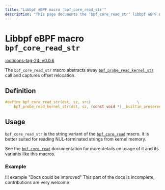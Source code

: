 ```yaml
---
title: "Libbpf eBPF macro 'bpf_core_read_str'"
description: "This page documents the 'bpf_core_read_str' libbpf eBPF macro, including its definition, usage, and examples."
---
```

# Libbpf eBPF macro `bpf_core_read_str`

[:octicons-tag-24: v0.0.6](https://github.com/libbpf/libbpf/releases/tag/v0.0.6)

The `bpf_core_read_str` macro abstracts away [`bpf_probe_read_kernel_str`](../../../linux/helper-function/bpf_probe_read_kernel_str.md) call and captures offset relocation.

## Definition

```c
#define bpf_core_read_str(dst, sz, src)					    \
	bpf_probe_read_kernel_str(dst, sz, (const void *)__builtin_preserve_access_index(src))
```

## Usage

`bpf_core_read_str` is the string variant of the [`bpf_core_read`](bpf_core_read.md) macro. It is better suited for reading NUL-terminated strings from kernel memory.

See the [`bpf_core_read`](bpf_core_read.md) documentation for more details on usage of it and its variants like this macros.

### Example

!!! example "Docs could be improved"
    This part of the docs is incomplete, contributions are very welcome
